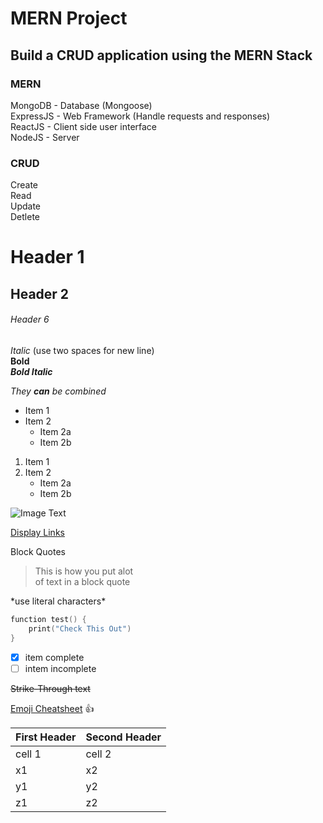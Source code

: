 # MERN Project
## Build a CRUD application using the MERN Stack

### MERN
MongoDB     - Database (Mongoose)  
ExpressJS   - Web Framework (Handle requests and responses)  
ReactJS     - Client side user interface  
NodeJS      - Server  

### CRUD
Create  
Read  
Update  
Detlete  


# Header 1
## Header 2
###### Header 6

*Italic* (use two spaces for new line)  
**Bold**  
***Bold Italic***

*They **can** be combined*

* Item 1
* Item 2
    * Item 2a
    * Item 2b

1. Item 1
2. Item 2
    * Item 2a
    * Item 2b

![Image Text](https://moneyinc.com/wp-content/uploads/2019/04/2bc8e460427441.5a4cdc300deb9-750x422.jpg)

[Display Links](http://github.com)

Block Quotes
> This is how you put alot  
> of text in a block quote

\*use literal characters\*

```swift
function test() {
    print("Check This Out")
}
```

- [x] item complete
- [ ] intem incomplete

<del>Strike-Through text</del>

[Emoji Cheatsheet](http://www.emohi-cheat-sheet.com)
:+1:

First Header | Second Header
-------------- | ------------------
cell 1 | cell 2
x1 | x2
y1 | y2
z1 | z2

